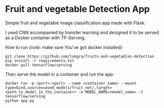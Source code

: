Fruit and vegetable Detection App
=====

Simple fruit and vegetable image classification app made with Flask.

I used CNN accompanied by transfer learning and designed it to be served as a Docker container with TF-Serving.

How to run (note: make sure You've got docker installed):
~~~
git clone https://github.com/lukgra/fruits-and-vegetables-detection
pip install -r requirements.txt
docker pull tensorflow/serving
~~~

Then serve the model in a container and run the app:
~~~
docker run -p <port>:<port> --name <container_name> --mount type=bind,source=saved_models/fruit_net/,target=<path_to_model_in_the_container> -e MODEL_NAME=<model_name> -t tensorflow/serving
python app.py
~~~

